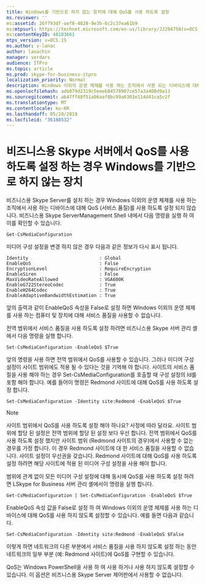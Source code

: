 ```yaml
---
title: Windows를 기반으로 하지 않는 장치에 대해 QoS를 사용 하도록 설정
ms.reviewer: ''
ms:assetid: 26f793df-aef8-4028-9e3b-6c2c37ea61b9
ms:mtpsurl: https://technet.microsoft.com/en-us/library/JJ204750(v=OCS.15)
ms:contentKeyID: 48183661
mtps_version: v=OCS.15
ms.author: v-lanac
author: lanachin
manager: serdars
audience: ITPro
ms.topic: article
ms.prod: skype-for-business-itpro
localization_priority: Normal
description: Windows 이외의 운영 체제를 사용 하는 조직에서 사용 되는 디바이스에 대해 QoS를 사용 하도록 설정 하는 방법에 대해 알아봅니다.
ms.openlocfilehash: adb879d2319c5eeeb84578907ce57a3a408d9a13
ms.sourcegitcommit: ab47ff88f51a96aaf8bc99a6303e114d41ca5c2f
ms.translationtype: MT
ms.contentlocale: ko-KR
ms.lasthandoff: 05/20/2019
ms.locfileid: "36188532"
---
```

# <a name="enabling-qos-in-skype-for-business-server-for-devices-that-are-not-based-on-windows"></a>비즈니스용 Skype 서버에서 QoS를 사용 하도록 설정 하는 경우 Windows를 기반으로 하지 않는 장치


비즈니스용 Skype Server를 설치 하는 경우 Windows 이외의 운영 체제를 사용 하는 조직에서 사용 하는 디바이스에 대해 QoS (서비스 품질)를 사용 하도록 설정 되지 않습니다. 비즈니스용 Skype ServerManagement Shell 내에서 다음 명령을 실행 하 여이를 확인할 수 있습니다.

    Get-CsMediaConfiguration

미디어 구성 설정을 변경 하지 않은 경우 다음과 같은 정보가 다시 표시 됩니다.

    Identity                          : Global
    EnableQoS                         : False
    EncryptionLevel                   : RequireEncryption
    EnableSiren                       : False
    MaxVideoRateAllowed               : VGA600K
    EnableG722StereoCodec             : True
    EnableH264Codec                   : True
    EnableAdaptiveBandwidthEstimation : True

앞의 출력과 같이 EnableQoS 속성을 False로 설정 하면 Windows 이외의 운영 체제를 사용 하는 컴퓨터 및 장치에 대해 서비스 품질을 사용할 수 없습니다.

전역 범위에서 서비스 품질을 사용 하도록 설정 하려면 비즈니스용 Skype 서버 관리 셸에서 다음 명령을 실행 합니다.

    Set-CsMediaConfiguration -EnableQoS $True

앞의 명령을 사용 하면 전역 범위에서 QoS를 사용할 수 있습니다. 그러나 미디어 구성 설정이 사이트 범위에도 적용 될 수 있다는 것을 기억해 야 합니다. 사이트의 서비스 품질을 사용 해야 하는 경우 Set-CsMediaConfiguration를 호출할 때 구성 설정의 Id를 포함 해야 합니다. 예를 들어이 명령은 Redmond 사이트에 대해 QoS를 사용 하도록 설정 합니다.

    Set-CsMediaConfiguration -Identity site:Redmond -EnableQoS $True



> [!NOTE]  
> 사이트 범위에서 QoS를 사용 하도록 설정 해야 하나요? 사정에 따라 달라요. 사이트 범위에 할당 된 설정은 전역 범위에 할당 된 설정 보다 우선 합니다. 전역 범위에서 QoS를 사용 하도록 설정 했지만 사이트 범위 (Redmond 사이트의 경우)에서 사용할 수 없는 경우를 가정 합니다. 이 경우 Redmond 사이트에 대 한 서비스 품질을 사용할 수 없습니다. 사이트 설정이 우선권을 갖습니다. Redmond 사이트에 대해 QoS를 사용 하도록 설정 하려면 해당 사이트에 적용 된 미디어 구성 설정을 사용 해야 합니다.


범위에 관계 없이 모든 미디어 구성 설정에 대해 동시에 QoS를 사용 하도록 설정 하려면 LSkype for Business 서버 관리 셸에서이 명령을 실행 합니다.

    Get-CsMediaConfiguration | Set-CsMediaConfiguration -EnableQoS $True

EnableQoS 속성 값을 False로 설정 하 여 Windows 이외의 운영 체제를 사용 하는 디바이스에 대해 QoS를 사용 하지 않도록 설정할 수 있습니다. 예를 들면 다음과 같습니다.

    Set-CsMediaConfiguration -Identity site:Redmond -EnableQoS $False

이렇게 하면 네트워크의 다른 부분에서 서비스 품질을 사용 하지 않도록 설정 하는 동안 네트워크의 일부 부분 (예: Redmond 사이트)에 QoS를 구현할 수 있습니다.

QoS는 Windows PowerShell을 사용 하 여 사용 하거나 사용 하지 않도록 설정할 수 있습니다. 이 옵션은 비즈니스용 Skype Server 제어판에서 사용할 수 없습니다.


